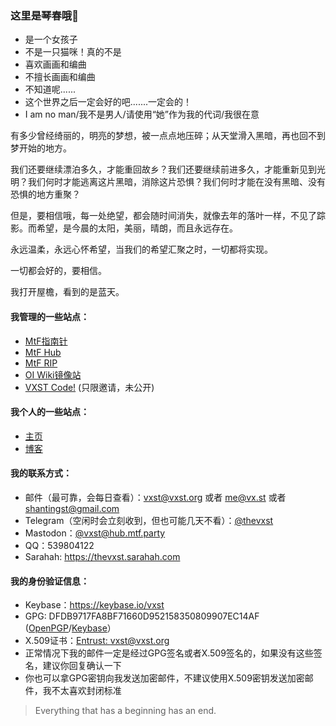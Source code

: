 ### 这里是琴春哦👋

 * 是一个女孩子
 * 不是一只猫咪！真的不是
 * 喜欢画画和编曲
 * 不擅长画画和编曲
 * 不知道呢......
 * 这个世界之后一定会好的吧.......一定会的！
 * I am no man/我不是男人/请使用“她”作为我的代词/我很在意

有多少曾经绮丽的，明亮的梦想，被一点点地压碎；从天堂滑入黑暗，再也回不到梦开始的地方。

我们还要继续漂泊多久，才能重回故乡？我们还要继续前进多久，才能重新见到光明？我们何时才能逃离这片黑暗，消除这片恐惧？我们何时才能在没有黑暗、没有恐惧的地方重聚？

但是，要相信哦，每一处绝望，都会随时间消失，就像去年的落叶一样，不见了踪影。而希望，是今晨的太阳，美丽，晴朗，而且永远存在。

永远温柔，永远心怀希望，当我们的希望汇聚之时，一切都将实现。

一切都会好的，要相信。

我打开屋檐，看到的是蓝天。

#### 我管理的一些站点：
 * [MtF指南针](https://mtf.party)
 * [MtF Hub](https://hub.mtf.party)
 * [MtF RIP](https://mtf.rip)
 * [OI Wiki镜像站](https://oiwiki.vx.st)
 * [VXST Code!](https://code.vx.st) (只限邀请，未公开)

#### 我个人的一些站点：
 * [主页](https://vx.st)
 * [博客](https://blog.vx.st)

#### 我的联系方式：
 * 邮件（最可靠，会每日查看）：vxst@vxst.org 或者 me@vx.st 或者 shantingst@gmail.com
 * Telegram（空闲时会立刻收到，但也可能几天不看）：[@thevxst](https://t.me/thevxst)
 * Mastodon：[@vxst@hub.mtf.party](https://hub.mtf.party/@vxst)
 * QQ：539804122
 * Sarahah: https://thevxst.sarahah.com

#### 我的身份验证信息：
 * Keybase：https://keybase.io/vxst
 * GPG: DFDB9717FA8BF71660D952158350809907EC14AF ([OpenPGP](https://keys.openpgp.org/vks/v1/by-fingerprint/DFDB9717FA8BF71660D952158350809907EC14AF)/[Keybase](https://keybase.io/vxst/pgp_keys.asc?fingerprint=dfdb9717fa8bf71660d952158350809907ec14af)）
 * X.509证书：[Entrust: vxst@vxst.org](vxst.crt)
 * 正常情况下我的邮件一定是经过GPG签名或者X.509签名的，如果没有这些签名，建议你回复确认一下
 * 你也可以拿GPG密钥向我发送加密邮件，不建议使用X.509密钥发送加密邮件，我不太喜欢封闭标准

> Everything that has a beginning has an end.
